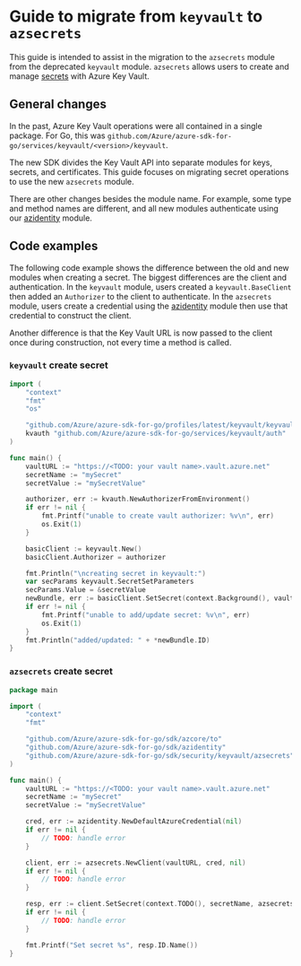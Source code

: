 # Guide to migrate from `keyvault` to `azsecrets`

This guide is intended to assist in the migration to the `azsecrets` module from the deprecated `keyvault` module. `azsecrets` allows users to create and manage [secrets] with Azure Key Vault.

## General changes

In the past, Azure Key Vault operations were all contained in a single package. For Go, this was `github.com/Azure/azure-sdk-for-go/services/keyvault/<version>/keyvault`. 

The new SDK divides the Key Vault API into separate modules for keys, secrets, and certificates. This guide focuses on migrating secret operations to use the new `azsecrets` module.

There are other changes besides the module name. For example, some type and method names are different, and all new modules authenticate using our [azidentity] module.

## Code examples

The following code example shows the difference between the old and new modules when creating a secret. The biggest differences are the client and authentication. In the `keyvault` module, users created a `keyvault.BaseClient` then added an `Authorizer` to the client to authenticate. In the `azsecrets` module, users create a credential using the [azidentity] module then use that credential to construct the client.

Another difference is that the Key Vault URL is now passed to the client once during construction, not every time a method is called.

### `keyvault` create secret

```go
import (
	"context"
	"fmt"
	"os"

	"github.com/Azure/azure-sdk-for-go/profiles/latest/keyvault/keyvault"
	kvauth "github.com/Azure/azure-sdk-for-go/services/keyvault/auth"
)

func main() {
    vaultURL := "https://<TODO: your vault name>.vault.azure.net"
    secretName := "mySecret"
	secretValue := "mySecretValue"

    authorizer, err := kvauth.NewAuthorizerFromEnvironment()
	if err != nil {
		fmt.Printf("unable to create vault authorizer: %v\n", err)
		os.Exit(1)
	}

	basicClient := keyvault.New()
	basicClient.Authorizer = authorizer

	fmt.Println("\ncreating secret in keyvault:")
	var secParams keyvault.SecretSetParameters
	secParams.Value = &secretValue
	newBundle, err := basicClient.SetSecret(context.Background(), vaultURL, secretName, secParams)
	if err != nil {
		fmt.Printf("unable to add/update secret: %v\n", err)
		os.Exit(1)
	}
	fmt.Println("added/updated: " + *newBundle.ID)
}
```

### `azsecrets` create secret

```go
package main

import (
    "context"
	"fmt"

	"github.com/Azure/azure-sdk-for-go/sdk/azcore/to"
	"github.com/Azure/azure-sdk-for-go/sdk/azidentity"
	"github.com/Azure/azure-sdk-for-go/sdk/security/keyvault/azsecrets"
)

func main() {
	vaultURL := "https://<TODO: your vault name>.vault.azure.net"
    secretName := "mySecret"
	secretValue := "mySecretValue"

	cred, err := azidentity.NewDefaultAzureCredential(nil)
	if err != nil {
		// TODO: handle error
	}

	client, err := azsecrets.NewClient(vaultURL, cred, nil)
	if err != nil {
		// TODO: handle error
	}

	resp, err := client.SetSecret(context.TODO(), secretName, azsecrets.SetSecretParameters{Value: &secretValue}, nil)
	if err != nil {
		// TODO: handle error
	}

	fmt.Printf("Set secret %s", resp.ID.Name())
}
```

[azidentity]: https://pkg.go.dev/github.com/Azure/azure-sdk-for-go/sdk/azidentity
[secrets]: https://learn.microsoft.com/azure/key-vault/secrets/about-secrets